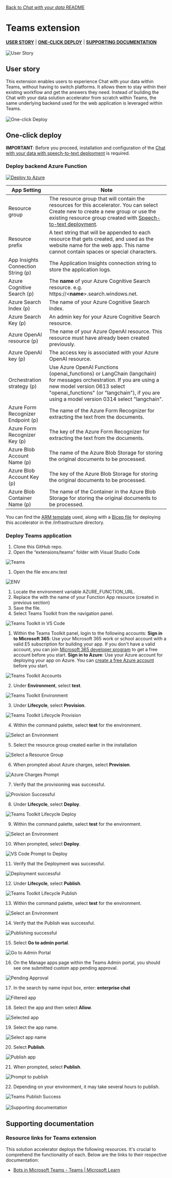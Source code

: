 [Back to *Chat with your data* README](../README.md)

# Teams extension
[**USER STORY**](#user-story) | [**ONE-CLICK DEPLOY**](#one-click-deploy) | [**SUPPORTING DOCUMENTATION**](#supporting-documentation)
\
\
![User Story](/media/userStory.png)
## User story
This extension enables users to experience Chat with your data within Teams, without having to switch platforms. It allows them to stay within their existing workflow and get the answers they need. Instead of building the Chat with your data solution accelerator from scratch within Teams, the same underlying backend used for the web application is leveraged within Teams.
\
\
![One-click Deploy](/media/oneClickDeploy.png)
## One-click deploy
**IMPORTANT**: Before you proceed, installation and configuration of the [Chat with your data with speech-to-text deployment](../README.md) is required.
### Deploy backend Azure Function
<!-- TODO: Updated prior to PR -->
[![Deploy to Azure](https://aka.ms/deploytoazurebutton)](https://portal.azure.com/#create/Microsoft.Template/uri/https%3A%2F%2Fraw.githubusercontent.com%Azure-Samples%2Fchat-with-your-data-solution-accelerator%2Fmain%2Fextensions%2Finfrastructure%2Fmain.json)

| App Setting | Note |
| --- | ------------- |
|Resource group | The resource group that will contain the resources for this accelerator. You can select Create new to create a new group or use the existing resource group created with [Speech-to-text deployment](#speech-to-text-deployment). |
|Resource prefix | A text string that will be appended to each resource that gets created, and used as the website name for the web app. This name cannot contain spaces or special characters. |
|App Insights Connection String (p) | The Application Insights connection string to store the application logs. |
|Azure Cognitive Search (p) | The **name** of your Azure Cognitive Search resource. e.g. https://<**name**>.search.windows.net. |
|Azure Search Index (p) | The name of your Azure Cognitive Search Index. |
|Azure Search Key (p) | An admin key for your Azure Cognitive Search resource. |
|Azure OpenAI resource (p) | The name of your Azure OpenAI resource. This resource must have already been created previously. |
|Azure OpenAI key (p) | The access key is associated with your Azure OpenAI resource. |
|Orchestration strategy (p) | Use Azure OpenAI Functions (openai_functions) or LangChain (langchain) for messages orchestration. If you are using a new model version 0613 select "openai_functions" (or "langchain"), if you are using a model version 0314 select "langchain". |
|Azure Form Recognizer Endpoint (p) | The name of the Azure Form Recognizer for extracting the text from the documents. |
|Azure Form Recognizer Key (p) | The key of the Azure Form Recognizer for extracting the text from the documents. |
|Azure Blob Account Name (p) | The name of the Azure Blob Storage for storing the original documents to be processed. |
|Azure Blob Account Key (p) | The key of the Azure Blob Storage for storing the original documents to be processed. |
|Azure Blob Container Name (p) | The name of the Container in the Azure Blob Storage for storing the original documents to be processed. |

You can find the [ARM template](/extensions/infrastructure/main.json) used, along with a [Bicep file](/extensions/infrastructure/main.bicep) for deploying this accelerator in the /infrastructure directory.

### Deploy Teams application
1. Clone this GitHub repo.
1. Open the “extensions/teams” folder with Visual Studio Code 

![Teams](/media/teams.png) 

1. Open the file env\.env.test

![ENV](/media/teams-1.png) 

1. Locate the environment variable AZURE_FUNCTION_URL.
1. Replace the <YOUR AZURE FUNCTION NAME> with the name of your Function App resource (created in previous section)
1. Save the file.
1. Select Teams Toolkit from the navigation panel. 

![Teams Toolkit in VS Code](/media/teams-2.png) 

1. Within the Teams Toolkit panel, login to the following accounts:
  **Sign in to Microsoft 365**: Use your Microsoft 365 work or school account with a valid E5 subscription for building your app. If you don't have a valid account, you can join [Microsoft 365 developer program](https://developer.microsoft.com/microsoft-365/dev-program) to get a free account before you start.
  **Sign in to Azure**: Use your Azure account for deploying your app on Azure. You can [create a free Azure account](https://azure.microsoft.com/free/) before you start.

![Teams Toolkit Accounts](/media/teams-3.png)

2. Under **Environment**, select **test**.

![Teams Toolkit Environment](/media/teams-4.png)

3. Under **Lifecycle**, select **Provision**.

![Teams Toolkit Lifecycle Provision](/media/teams-5.png)

4. Within the command palette, select **test** for the environment.

![Select an Environment](/media/teams-6.png) 

5. Select the resource group created earlier in the installation

![Select a Resource Group](/media/teams-7.png) 

6. When prompted about Azure charges, select **Provision**.

![Azure Charges Prompt](/media/teams-8.png)

7. Verify that the provisioning was successful.

![Provision Successful](/media/teams-9.png)

8. Under **Lifecycle**, select **Deploy**.

![Teams Toolkit Lifecycle Deploy](/media/teams-10.png) 

9. Within the command palette, select **test** for the environment.

![Select an Environment](/media/teams-6.png) 

10. When prompted, select **Deploy**.

![VS Code Prompt to Deploy](/media/teams-11.png) 

11. Verify that the Deployment was successful.

![Deployment successful](/media/teams-12.png)

12. Under **Lifecycle**, select **Publish**.

![Teams Toolkit Lifecycle Publish](/media/teams-13.png)

13. Within the command palette, select **test** for the environment.

![Select an Environment](/media/teams-6.png) 

14. Verify that the Publish was successful.

![Publishing successful](/media/teams-14.png) 

15. Select **Go to admin portal**.

![Go to Admin Portal](/media/teams-15.png) 

16. On the Manage apps page within the Teams Admin portal, you should see one submitted custom app pending approval.

![Pending Approval](/media/teams-16.png) 

17. In the search by name input box, enter: **enterprise chat**

![Filtered app](/media/teams-17.png) 

18. Select the app and then select **Allow**.

![Selected app](/media/teams-18.png) 

19. Select the app name.

![Select app name](/media/teams-19.png) 

20. Select **Publish**.

![Publish app](/media/teams-20.png)

21. When prompted, select **Publish**.

![Prompt to publish](/media/teams-21.png) 

22. Depending on your environment, it may take several hours to publish.

![Teams Publish Success](/media/teams-22.png) 
\
\
![Supporting documentation](/media/supportingDocuments.png)

## Supporting documentation
### Resource links for Teams extension
This solution accelerator deploys the following resources. It's crucial to comprehend the functionality of each. Below are the links to their respective documentation:
- [Bots in Microsoft Teams - Teams | Microsoft Learn](https://learn.microsoft.com/en-us/microsoftteams/platform/bots/what-are-bots)
